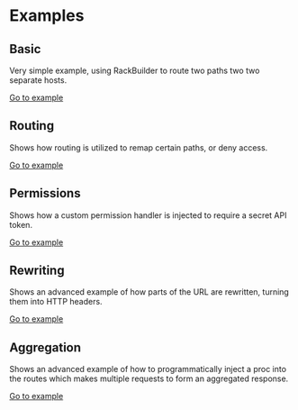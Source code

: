 # Examples

## Basic

Very simple example, using RackBuilder to route two paths two two separate hosts.

[Go to example](https://github.com/mkon/api_valve/tree/master/examples/basic)

## Routing

Shows how routing is utilized to remap certain paths, or deny access.

[Go to example](https://github.com/mkon/api_valve/tree/master/examples/routing)

## Permissions

Shows how a custom permission handler is injected to require a secret API token.

[Go to example](https://github.com/mkon/api_valve/tree/master/examples/permissions)

## Rewriting

Shows an advanced example of how parts of the URL are rewritten, turning them into HTTP headers.

[Go to example](https://github.com/mkon/api_valve/tree/master/examples/rewriting)

## Aggregation

Shows an advanced example of how to programmatically inject a proc into the routes which makes
multiple requests to form an aggregated response.

[Go to example](https://github.com/mkon/api_valve/tree/master/examples/aggregation)
